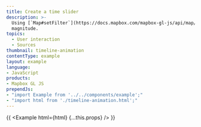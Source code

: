 ```yaml
---
title: Create a time slider
description: >-
  Using [`Map#setFilter`](https://docs.mapbox.com/mapbox-gl-js/api/map/#map#setfilter) and [D3.js](https://d3js.org/), create a range slider to visualize earthquakes in 2015 that were greater than 5.9
  magnitude.
topics:
  - User interaction
  - Sources
thumbnail: timeline-animation
contentType: example
layout: example
language:
- JavaScript
products:
- Mapbox GL JS
prependJs:
- "import Example from '../../components/example';"
- "import html from './timeline-animation.html';"
---
```


{{ <Example html={html} {...this.props} /> }}

